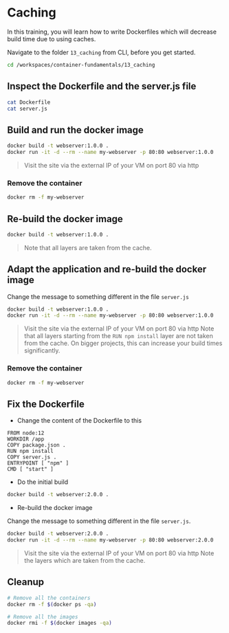 # Caching

In this training, you will learn how to write Dockerfiles which will decrease build time due to using caches.

Navigate to the folder `13_caching` from CLI, before you get started.

```bash
cd /workspaces/container-fundamentals/13_caching
```

## Inspect the Dockerfile and the server.js file

```bash
cat Dockerfile
cat server.js
```

## Build and run the docker image

```bash
docker build -t webserver:1.0.0 .
docker run -it -d --rm --name my-webserver -p 80:80 webserver:1.0.0
```

>Visit the site via the external IP of your VM on port 80 via http

### Remove the container

```bash
docker rm -f my-webserver 
```

## Re-build the docker image

```bash
docker build -t webserver:1.0.0 .
```

>Note that all layers are taken from the cache.

## Adapt the application and re-build the docker image

Change the message to something different in the file `server.js`

```bash
docker build -t webserver:1.0.0 .
docker run -it -d --rm --name my-webserver -p 80:80 webserver:1.0.0
```

>Visit the site via the external IP of your VM on port 80 via http
>Note that all layers starting from the `RUN npm install` layer are not taken from the cache. On bigger projects, this can increase your build times significantly.

### Remove the container

```bash
docker rm -f my-webserver 
```

## Fix the Dockerfile

* Change the content of the Dockerfile to this

```docker
FROM node:12
WORKDIR /app
COPY package.json .
RUN npm install
COPY server.js .
ENTRYPOINT [ "npm" ]
CMD [ "start" ]
```

* Do the initial build

```bash
docker build -t webserver:2.0.0 .
```

* Re-build the docker image

Change the message to something different in the file `server.js`.

```bash
docker build -t webserver:2.0.0 .
docker run -it -d --rm --name my-webserver -p 80:80 webserver:2.0.0
```

>Visit the site via the external IP of your VM on port 80 via http
>Note the layers which are taken from the cache.

## Cleanup

```bash
# Remove all the containers
docker rm -f $(docker ps -qa)

# Remove all the images
docker rmi -f $(docker images -qa)
```
